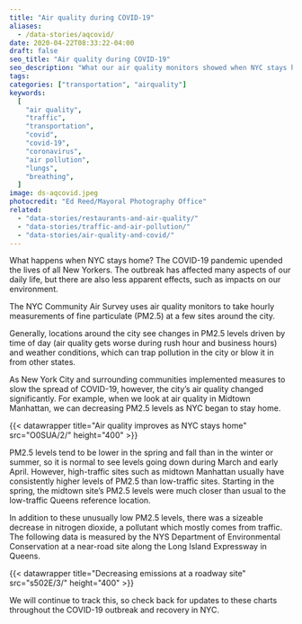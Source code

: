 ```yaml
---
title: "Air quality during COVID-19"
aliases:
  - /data-stories/aqcovid/
date: 2020-04-22T08:33:22-04:00
draft: false
seo_title: "Air quality during COVID-19"
seo_description: "What our air quality monitors showed when NYC stays home."
tags:
categories: ["transportation", "airquality"]
keywords:
  [
    "air quality",
    "traffic",
    "transportation",
    "covid",
    "covid-19",
    "coronavirus",
    "air pollution",
    "lungs",
    "breathing",
  ]
image: ds-aqcovid.jpeg
photocredit: "Ed Reed/Mayoral Photography Office"
related:
  - "data-stories/restaurants-and-air-quality/"
  - "data-stories/traffic-and-air-pollution/"
  - "data-stories/air-quality-and-covid/"
---
```


What happens when NYC stays home? The COVID-19 pandemic upended the lives of all New Yorkers. The outbreak has affected many aspects of our daily life, but there are also less apparent effects, such as impacts on our environment.

The NYC Community Air Survey uses air quality monitors to take hourly measurements of fine particulate (PM2.5) at a few sites around the city.

Generally, locations around the city see changes in PM2.5 levels driven by time of day (air quality gets worse during rush hour and business hours) and weather conditions, which can trap pollution in the city or blow it in from other states.

As New York City and surrounding communities implemented measures to slow the spread of COVID-19, however, the city’s air quality changed significantly. For example, when we look at air quality in Midtown Manhattan, we can decreasing PM2.5 levels as NYC began to stay home.

{{< datawrapper title="Air quality improves as NYC stays home" src="O0SUA/2/" height="400" >}}

PM2.5 levels tend to be lower in the spring and fall than in the winter or summer, so it is normal to see levels going down during March and early April. However, high-traffic sites such as midtown Manhattan usually have consistently higher levels of PM2.5 than low-traffic sites. Starting in the spring, the midtown site’s PM2.5 levels were much closer than usual to the low-traffic Queens reference location.

In addition to these unusually low PM2.5 levels, there was a sizeable decrease in nitrogen dioxide, a pollutant which mostly comes from traffic. The following data is measured by the NYS Department of Environmental Conservation at a near-road site along the Long Island Expressway in Queens.

{{< datawrapper title="Decreasing emissions at a roadway site" src="s502E/3/" height="400" >}}

We will continue to track this, so check back for updates to these charts throughout the COVID-19 outbreak and recovery in NYC.
